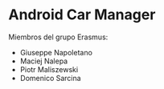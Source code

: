 # Android Car Manager
Miembros del grupo Erasmus:
- Giuseppe Napoletano
- Maciej Nalepa
- Piotr Maliszewski
- Domenico Sarcina
